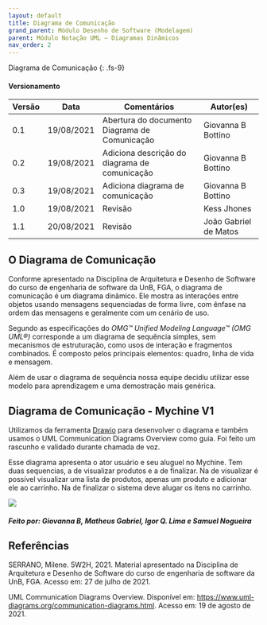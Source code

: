 ```yaml
---
layout: default
title: Diagrama de Comunicação
grand_parent: Módulo Desenho de Software (Modelagem)
parent: Módulo Notação UML – Diagramas Dinâmicos
nav_order: 2
---
```


Diagrama de Comunicação
{: .fs-9}

#### Versionamento

|Versão | Data | Comentários | Autor(es) |
|-------|------|-------------|-----------|
|0.1|19/08/2021| Abertura do documento Diagrama de Comunicação| Giovanna B Bottino|
|0.2|19/08/2021| Adiciona descrição do diagrama de comunicação| Giovanna B Bottino|
|0.3|19/08/2021| Adiciona diagrama de comunicação| Giovanna B Bottino|
|1.0|19/08/2021| Revisão | Kess Jhones|
|1.1|20/08/2021| Revisão | João Gabriel de Matos|



## O Diagrama de Comunicação

Conforme apresentado na Disciplina de Arquitetura e Desenho de Software do curso de engenharia de software da UnB, FGA, o diagrama de comunicação é um diagrama dinâmico. Ele mostra as interações entre objetos usando mensagens sequenciadas de forma livre, com ênfase na ordem das mensagens e geralmente com um cenário de uso. 

Segundo as especificações do _OMG™ Unified Modeling Language™ (OMG UML®)_ corresponde a um diagrama de sequência simples, sem mecanismos de estruturação, como usos de interação e fragmentos combinados. É composto pelos principais elementos: quadro, linha de vida e mensagem.

Além de usar o diagrama de sequência nossa equipe decidiu utilizar esse modelo para aprendizagem e uma demostração mais genérica.

## Diagrama de Comunicação - Mychine V1

Utilizamos da ferramenta [Drawio](https://app.diagrams.net/) para desenvolver o diagrama e também usamos o UML Communication Diagrams Overview como guia. Foi feito um rascunho e validado durante chamada de voz.

Esse diagrama apresenta o ator usuário e seu aluguel no Mychine. Tem duas sequencias, a de visualizar produtos e a de finalizar. Na de visualizar é possível visualizar uma lista de produtos, apenas um produto e adicionar ele ao carrinho. Na de finalizar o sistema deve alugar os itens no carrinho.

<a href="{{ site.baseurl }}/assets/images/comunicacao/comunicacao.png" data-toggle="lightbox">
  <img src="{{ site.baseurl }}/assets/images/comunicacao/comunicacao.png" class="img-fluid" />
</a>

##### Feito por: Giovanna B, Matheus Gabriel, Igor Q. Lima e Samuel Nogueira

## Referências

SERRANO, Milene. 5W2H, 2021. Material apresentado na Disciplina de Arquitetura e Desenho de Software do curso de engenharia de software da UnB, FGA. Acesso em: 27 de julho de 2021.

UML Communication Diagrams Overview. Disponível em: <https://www.uml-diagrams.org/communication-diagrams.html>. Acesso em: 19 de agosto de 2021.
